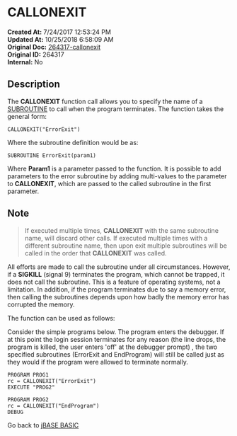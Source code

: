 # CALLONEXIT

**Created At:** 7/24/2017 12:53:24 PM  
**Updated At:** 10/25/2018 6:58:09 AM  
**Original Doc:** [264317-callonexit](https://docs.jbase.com/36868-jbase-basic/264317-callonexit)  
**Original ID:** 264317  
**Internal:** No  

## Description

The **CALLONEXIT** function call allows you to specify the name of a [SUBROUTINE](./../subroutine) to call when the program terminates. The function takes the general form:

```
CALLONEXIT("ErrorExit")
```

Where the subroutine definition would be as:

```
SUBROUTINE ErrorExit(param1)
```

Where **Param1** is a parameter passed to the function. It is possible to add parameters to the error subroutine by adding multi-values to the parameter to **CALLONEXIT**, which are passed to the called subroutine in the first parameter.

## Note

> If executed multiple times, **CALLONEXIT** with the same subroutine name, will discard other calls. If executed multiple times with a different subroutine name, then upon exit multiple subroutines will be called in the order that **CALLONEXIT** was called.

All efforts are made to call the subroutine under all circumstances. However, if a **SIGKILL** (signal 9) terminates the program, which cannot be trapped, it does not call the subroutine. This is a feature of operating systems, not a limitation. In addition, if the program terminates due to say a memory error, then calling the subroutines depends upon how badly the memory error has corrupted the memory.

The function can be used as follows:

Consider the simple programs below. The program enters the debugger. If at this point the login session terminates for any reason (the line drops, the program is killed, the user enters 'off' at the debugger prompt) , the two specified subroutines (ErrorExit and EndProgram) will still be called just as they would if the program were allowed to terminate normally.

```
PROGRAM PROG1
rc = CALLONEXIT("ErrorExit")
EXECUTE "PROG2"
```

```
PROGRAM PROG2
rc = CALLONEXIT("EndProgram")
DEBUG
```

Go back to [jBASE BASIC](./../README.md)
